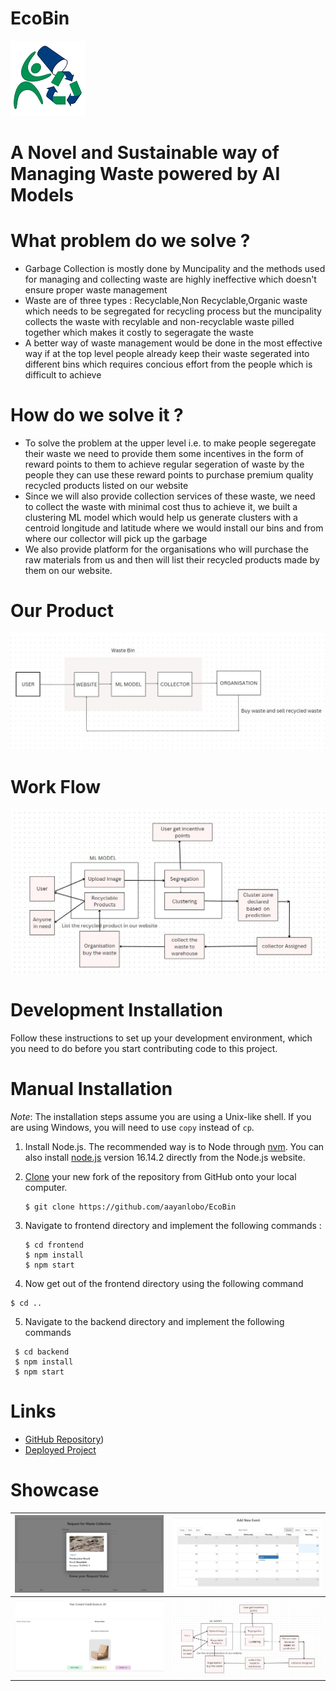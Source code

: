 <h1>EcoBin</h1>
<img src = 'assets/logo.png' alt = 'image' ></img>
<h1>A Novel and Sustainable way of Managing Waste powered by AI Models  
<h1>What problem do we solve ?</h1>
<ul>
<li>Garbage Collection is mostly done by Muncipality and the methods used for managing and collecting waste are highly ineffective which doesn't ensure proper waste management</li>
<li>Waste are of three types : Recyclable,Non Recyclable,Organic waste which needs to be segregated for recycling process but the muncipality collects the waste with recylable and non-recyclable waste pilled together which makes it costly to segeragate the waste</li>
<li>A better way of waste management would be done in the most effective way if at the top level people already keep their waste segerated into different bins which requires concious effort from the people which is difficult to achieve</li>
</ul>
<h1>How do we solve it ?</h1>
<ul>
    <li>To solve the problem at the upper level i.e. to make people segeregate their waste we need to provide them some incentives in the form of reward points to them to achieve regular segeration of waste by the people they can use these reward points to purchase premium quality recycled products listed on our website
    </li>
    <li>Since we will also provide collection services of these waste, we need to collect the waste with minimal cost thus to achieve it, we built a clustering ML model which would help us generate clusters with a centroid longitude and latitude where we would install our bins and from where our collector will pick up the garbage
    <li>
    We also provide platform for the organisations who will purchase the raw materials from us and then will list their recycled products made by them on our website.
    </li>
</ul>
<h1>
    Our Product
</h1>
<img src = "assets/flow.jpeg" alt = "flow"></img>
<h1>Work Flow</h1>
<img src = "assets/workflow.jpeg" alt = "workflow"></img>
<h1><strong> Development Installation </strong></h1>

Follow these instructions to set up your development environment, which you need to do before you start contributing code to this project.

<h1><strong> Manual Installation </strong></h1>

_Note_: The installation steps assume you are using a Unix-like shell. If you are using Windows, you will need to use `copy` instead of `cp`.

1. Install Node.js. The recommended way is to Node through [nvm](https://github.com/nvm-sh/nvm). You can also install [node.js](https://nodejs.org/download/release/v16.14.2/) version 16.14.2 directly from the Node.js website.
2. [Clone](https://github.com/WittyhacksCR004/WH037_HackTheHustle/) your new fork of the repository from GitHub onto your local computer.

   ```
   $ git clone https://github.com/aayanlobo/EcoBin
   ```
3. Navigate to frontend directory and implement the following commands :

   ```
   $ cd frontend
   $ npm install
   $ npm start
   ```
4. Now get out of the frontend directory using the following command
  ```
  $ cd ..
  ```
5. Navigate to the backend directory and implement the following commands
  ```
   $ cd backend
   $ npm install
   $ npm start
   ```

# Links

- [GitHub Repository](https://github.com/aayanlobo/EcoBin))
- [Deployed Project](https://eco-bin.vercel.app/)



# Showcase
|     ![Segregation Result](assets/segres.jpg)     |       ![Clustering Result](assets/calender.jpg)        |
| :--------------------------------------------------: | :-----------------------------------------------------: |
| ![Recycled Products](assets/recycle.jpg) | ![Workflow](assets/workflow.jpeg) |
